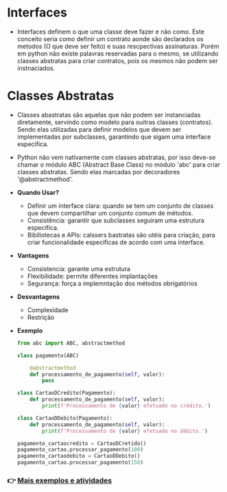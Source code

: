 # Interfaces
- Interfaces definem o que uma classe deve fazer e não como. Este conceito seria como definir um contrato aonde são declarados os metodos (O que deve ser feito) e suas rescpectivas assinaturas. Porém em python não existe palavras reservadas para o mesmo, se utilizando classes abstratas para criar contratos, pois os mesmos não podem ser instnaciados.

# Classes Abstratas
- Classes abastratas são aquelas que não podem ser instanciadas diretamente, servindo como modelo para ouitras classes (contratos). Sendo elas utilizadas para definir modelos que devem ser implementadas por subclasses, garantindo que sigam uma interface específica.
- Python não vem nativamente com classes abstratas, por isso deve-se chamar o módulo ABC (Abstract Base Class) no módulo 'abc' para criar classes abstratas. Sendo elas marcadas por decoradores '@abstractmethod'.

- **Quando Usar?**
    - Definir um interface clara: quando se tem um conjunto de classes que devem compartilhar um conjunto comum de métodos.
    - Consistência: garantir que subclasses seguiram uma estrutura especifica.
    - Bibiliotecas e APIs: calssers bastratas são utéis para criação, para criar funcionalidade específicas de acordo com uma interface.

- **Vantagens**
    - Consistencia: garante uma estrutura
    - Flexibilidade: permite diferentes implantações
    - Segurança: força a implemntação dos métodos obrigatórios

- **Desvantagens**
    - Complexidade
    - Restrição

- **Exemplo**
    ```Python
    from abc import ABC, abstractmethod

    class pagamento(ABC)

        @abstractmethod
        def processamento_de_pagamento(self, valor):
            pass

    class CartaoDCredito(Pagamento):
        def processamento_de_pagamento(self, valor):
            print(f'Processamento de {valor} efetuado no crédito.')

    class CartaoDDebito(Pagamento):
        def processamento_de_pagamento(self, valor):
            print(f'Processamento de {valor} efetuado no débito.')

    pagamento_cartaocredito = CartaoDCretido()
    pagamento_cartao.processar_pagamento(100)
    pagamento_cartaodebito = CartaoDDebito()
    pagamento_cartao.processar_pagamento(150)
    ```

### 👉 [Mais exemplos e atividades](https://github.com/ThomasNicholas21/EstudoPython/tree/master/estudos/03_POO/classes_variaveis_metodos)

